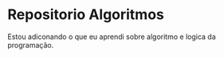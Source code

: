 # Repositorio Algoritmos
Estou adiconando o que eu aprendi sobre algoritmo  e logica da programação.